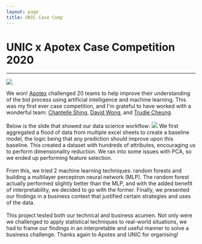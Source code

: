 ```yaml
---
layout: page
title: UNIC Case Comp
---
```

<h1>
UNIC x Apotex Case Competition 2020
</h1>
<hr>
<img src="{{ site.url }}/assets/unic/team.jpg">
<p>
 We won! <a href="http://www.apotex.ca/" target="_blank">Apotex</a> challenged 20 teams to help improve their understanding of the bid process using artificial intelligence and machine learning. This was my first ever case competition, and I'm grateful to have worked with a wonderful team: <a href="https://www.linkedin.com/in/chantelle-shing-87b2a417a/" target="_blank">Chantelle Shing</a>, <a href="https://ca.linkedin.com/in/david-jh-wong" target="_blank">David Wong</a>, and <a href="https://ca.linkedin.com/in/trudiecheung" target="_blank">Trudie Cheung</a>. 
<br><br>
 Below is the slide that showed our data science workflow:
<img src="{{ site.url }}/assets/unic/workflow.png">
We first aggregated a flood of data from multiple excel sheets to create a baseline model, the logic being that any prediction should improve upon this baseline. This created a dataset with hundreds of attributes, encouraging us to perform dimensionality reduction. We ran into some issues with PCA, so we ended up performing feature selection.
<br><br>
From this, we tried 2 machine learning techniques: random forests and building a multilayer perceptron neural network (MLP). The random forest actually performed slightly better than the MLP, and with the added benefit of interpretability, we decided to go with the former. Finally, we presented our findings in a business context that justified certain strategies and uses of the data. 
<br><br>
This project tested both our technical and business acumen. Not only were we challenged to apply statistical techniques to real-world situations, we had to frame our findings in an interpretable and useful manner to solve a business challenge. Thanks again to Apotex and UNIC for organising!
</p>